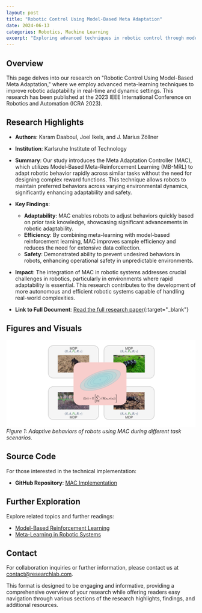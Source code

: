 ```yaml
---
layout: post
title: "Robotic Control Using Model-Based Meta Adaptation"
date: 2024-06-13
categories: Robotics, Machine Learning
excerpt: "Exploring advanced techniques in robotic control through model-based meta adaptation to enhance performance in dynamic environments."
---
```


## Overview
This page delves into our research on "Robotic Control Using Model-Based Meta Adaptation," where we employ advanced meta-learning techniques to improve robotic adaptability in real-time and dynamic settings. This research has been published at the 2023 IEEE International Conference on Robotics and Automation (ICRA 2023).

## Research Highlights
- **Authors**: Karam Daaboul, Joel Ikels, and J. Marius Zöllner
- **Institution**: Karlsruhe Institute of Technology
- **Summary**: 
  Our study introduces the Meta Adaptation Controller (MAC), which utilizes Model-Based Meta-Reinforcement Learning (MB-MRL) to adapt robotic behavior rapidly across similar tasks without the need for designing complex reward functions. This technique allows robots to maintain preferred behaviors across varying environmental dynamics, significantly enhancing adaptability and safety.

- **Key Findings**:
  - **Adaptability**: MAC enables robots to adjust behaviors quickly based on prior task knowledge, showcasing significant advancements in robotic adaptability.
  - **Efficiency**: By combining meta-learning with model-based reinforcement learning, MAC improves sample efficiency and reduces the need for extensive data collection.
  - **Safety**: Demonstrated ability to prevent undesired behaviors in robots, enhancing operational safety in unpredictable environments.

- **Impact**:
  The integration of MAC in robotic systems addresses crucial challenges in robotics, particularly in environments where rapid adaptability is essential. This research contributes to the development of more autonomous and efficient robotic systems capable of handling real-world complexities.

- **Link to Full Document**: [Read the full research paper](https://arxiv.org/abs/2210.03539f){:target="_blank"}

## Figures and Visuals
![Robotic Adaptation](../assets//mac.png)
*Figure 1: Adaptive behaviors of robots using MAC during different task scenarios.*

## Source Code
For those interested in the technical implementation:
- **GitHub Repository**: [MAC Implementation](https://github.com/jikels/mac)

## Further Exploration
Explore related topics and further readings:
- [Model-Based Reinforcement Learning](https://example.com/model-based-rl)
- [Meta-Learning in Robotic Systems](https://example.com/meta-learning-robots)

## Contact
For collaboration inquiries or further information, please contact us at [contact@researchlab.com](mailto:contact@researchlab.com).

This format is designed to be engaging and informative, providing a comprehensive overview of your research while offering readers easy navigation through various sections of the research highlights, findings, and additional resources.